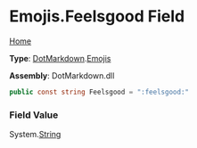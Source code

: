 # Emojis\.Feelsgood Field

[Home](../../../README.md)

**Type**: [DotMarkdown](../../README.md)\.[Emojis](../README.md)

**Assembly**: DotMarkdown\.dll

```csharp
public const string Feelsgood = ":feelsgood:"
```

### Field Value

System\.[String](https://docs.microsoft.com/en-us/dotnet/api/system.string)